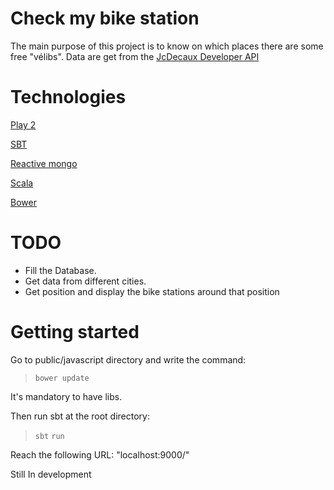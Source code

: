 Check my bike station
=====================

The main purpose of this project is to know on which places there are some free "vélibs".
Data are get from the [JcDecaux Developer API](https://developer.jcdecaux.com/#/home)

Technologies
============

[Play 2](https://www.playframework.com/)

[SBT](http://www.scala-sbt.org/)

[Reactive mongo](http://reactivemongo.org/)

[Scala](https://www.scala-lang.org/)

[Bower](https://bower.io/)

TODO
====

- Fill the Database.
- Get data from different cities.
- Get position and display the bike stations around that position

Getting started
===============

Go to public/javascript directory and write the command: 
>```bower update```

It's mandatory to have libs.

Then run sbt at the root directory:
>```sbt```
>```run```

Reach the following URL: "localhost:9000/"

Still In development